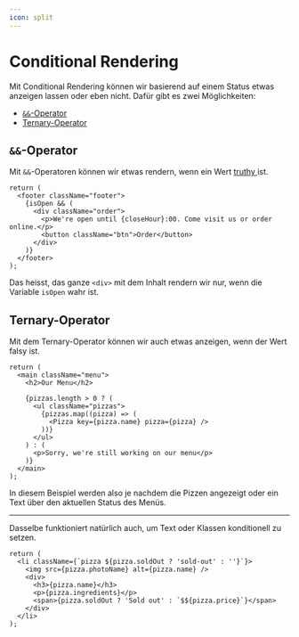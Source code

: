 ```yaml
---
icon: split
---
```


# Conditional Rendering

Mit Conditional Rendering können wir basierend auf einem Status etwas anzeigen lassen oder eben nicht. Dafür gibt es zwei Möglichkeiten:

* [`&&`-Operator](https://developer.mozilla.org/en-US/docs/Web/JavaScript/Reference/Operators/Logical\_AND#short-circuit\_evaluation)
* [Ternary-Operator](https://developer.mozilla.org/en-US/docs/Web/JavaScript/Reference/Operators/Conditional\_operator)

## `&&`-Operator

Mit `&&`-Operatoren können wir etwas rendern, wenn ein Wert [truthy ](https://developer.mozilla.org/en-US/docs/Glossary/Truthy)ist.

```tsx
return (
  <footer className="footer">
    {isOpen && (
      <div className="order">
        <p>We're open until {closeHour}:00. Come visit us or order online.</p>
        <button className="btn">Order</button>
      </div>
    )}
  </footer>
);
```

Das heisst, das ganze `<div>` mit dem Inhalt rendern wir nur, wenn die Variable `isOpen` wahr ist.

## Ternary-Operator

Mit dem Ternary-Operator können wir auch etwas anzeigen, wenn der Wert falsy ist.

```tsx
return (
  <main className="menu">
    <h2>Our Menu</h2>

    {pizzas.length > 0 ? (
      <ul className="pizzas">
        {pizzas.map((pizza) => (
          <Pizza key={pizza.name} pizza={pizza} />
        ))}
      </ul>
    ) : (
      <p>Sorry, we're still working on our menu</p>
    )}
  </main>
);
```

In diesem Beispiel werden also je nachdem die Pizzen angezeigt oder ein Text über den aktuellen Status des Menüs.

***

Dasselbe funktioniert natürlich auch, um Text oder Klassen konditionell zu setzen.

```tsx
return (
  <li className={`pizza ${pizza.soldOut ? 'sold-out' : ''}`}>
    <img src={pizza.photoName} alt={pizza.name} />
    <div>
      <h3>{pizza.name}</h3>
      <p>{pizza.ingredients}</p>
      <span>{pizza.soldOut ? 'Sold out' : `$${pizza.price}`}</span>
    </div>
  </li>
);
```


